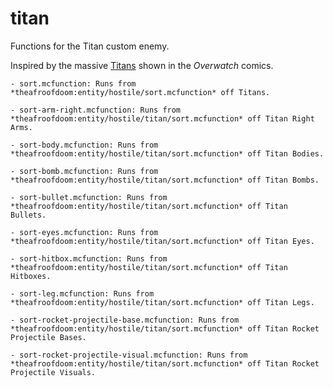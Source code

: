 # titan
Functions for the Titan custom enemy.

Inspired by the massive [Titans](https://overwatch.gamepedia.com/Titan) shown in the *Overwatch* comics.

    - sort.mcfunction: Runs from *theafroofdoom:entity/hostile/sort.mcfunction* off Titans.
  
    - sort-arm-right.mcfunction: Runs from *theafroofdoom:entity/hostile/titan/sort.mcfunction* off Titan Right Arms.
  
    - sort-body.mcfunction: Runs from *theafroofdoom:entity/hostile/titan/sort.mcfunction* off Titan Bodies.
  
    - sort-bomb.mcfunction: Runs from *theafroofdoom:entity/hostile/titan/sort.mcfunction* off Titan Bombs.
  
    - sort-bullet.mcfunction: Runs from *theafroofdoom:entity/hostile/titan/sort.mcfunction* off Titan Bullets.
  
    - sort-eyes.mcfunction: Runs from *theafroofdoom:entity/hostile/titan/sort.mcfunction* off Titan Eyes.
  
    - sort-hitbox.mcfunction: Runs from *theafroofdoom:entity/hostile/titan/sort.mcfunction* off Titan Hitboxes.
  
    - sort-leg.mcfunction: Runs from *theafroofdoom:entity/hostile/titan/sort.mcfunction* off Titan Legs.
  
    - sort-rocket-projectile-base.mcfunction: Runs from *theafroofdoom:entity/hostile/titan/sort.mcfunction* off Titan Rocket Projectile Bases.
  
    - sort-rocket-projectile-visual.mcfunction: Runs from *theafroofdoom:entity/hostile/titan/sort.mcfunction* off Titan Rocket Projectile Visuals.
  
